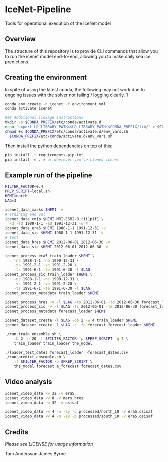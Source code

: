 # IceNet-Pipeline
Tools for operational execution of the IceNet model

## Overview

The structure of this repository is to provide CLI commands that allow you to
 run the icenet model end-to-end, allowing you to make daily sea ice 
 predictions.

## Creating the environment

In spite of using the latest conda, the following may not work due to ongoing 
issues with the solver not failing / logging clearly. [1]

```bash
conda env create -n icenet -f environment.yml
conda activate icenet

### Additional linkage instructions
mkdir -p $CONDA_PREFIX/etc/conda/activate.d
echo 'export LD_LIBRARY_PATH=$LD_LIBRARY_PATH:$CONDA_PREFIX/lib/' > $CONDA_PREFIX/etc/conda/activate.d/env_vars.sh
chmod +x $CONDA_PREFIX/etc/conda/activate.d/env_vars.sh
. $CONDA_PREFIX/etc/conda/activate.d/env_vars.sh
```

Then install the python dependencies on top of this:

```bash
pip install -r requirements-pip.txt
pip install -e . # or wherever you've cloned icenet
```

## Example run of the pipeline

```bash
FILTER_FACTOR=0.4
PREP_SCRIPT=local.sh
HEMI=north
LAG=3

icenet_data_masks $HEMI -v
# Training and val
icenet_data_cmip $HEMI MRI-ESM2-0 r1i1p1f1 \
  -d -sd 1988-1-1 -ed 1991-12-31 -w 4
icenet_data_era5 $HEMI 1988-1-1 1991-12-31 -v
icenet_data_sic $HEMI 1988-1-1 1991-12-31 -v
# Test
icenet_data_hres $HEMI 2012-06-01 2012-06-30 -v
icenet_data_sic $HEMI 2012-06-01 2012-06-30 -v

icenet_process_era5 train_loader $HEMI \
    -ns 1988-1-1 -ne 1990-12-31 \
    -vs 1991-2-1 -ve 1991-2-28 \
    -ts 1991-6-1 -te 1991-6-30 -l $LAG 
icenet_process_sic train_loader $HEMI \
    -ns 1988-1-1 -ne 1990-12-31 \
    -vs 1991-2-1 -ve 1991-2-28 \
    -ts 1991-6-1 -te 1991-6-30 -l $LAG 
icenet_process_metadata train_loader $HEMI

icenet_process_hres -v -l $LAG -ts 2012-06-01 -te 2012-06-30 forecast_loader $HEMI
icenet_process_sic -v -l $LAG -ts 2012-06-01 -te 2012-06-30 forecast_loader $HEMI
icenet_process_metadata forecast_loader $HEMI

icenet_dataset_create -l $LAG -ob 2 -w 4 train_loader $HEMI
icenet_dataset_create -l $LAG -c -fn forecast forecast_loader $HEMI

./run_train_ensemble.sh \
    -b 2 -e 20 -f $FILTER_FACTOR -p $PREP_SCRIPT -q 2 \
    train_loader train_loader the_model

./loader_test_dates forecast_loader >forecast_dates.csv
./run_predict_ensemble.sh \
    -f $FILTER_FACTOR -p $PREP_SCRIPT \ 
    the_model forecast a_forecast forecast_dates.csv
```

## Video analysis

```bash
icenet_video_data -w 32 -v era5
icenet_video_data -w 8 -v mars.hres
icenet_video_data -w 32 -v osisaf

icenet_video_data -w 4 -n -sy -p processed/north_10 -v era5,osisaf
icenet_video_data -w 4 -n -sy -p processed/south_10 -v era5,osisaf
```

## Credits

*Please see LICENSE for usage information*

Tom Andersson
James Byrne

[1]: https://github.com/conda/conda/issues?q=is%3Aissue+is%3Aopen+solving
